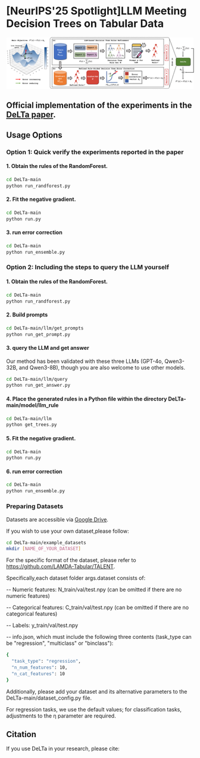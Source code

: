 # [NeurIPS'25 Spotlight]LLM Meeting Decision Trees on Tabular Data

<div style="text-align: center; margin: 20px 0;">
  <img src="picture/framework1-1.png" alt="The DeLTa framework" style="max-width: 100%; height: auto;">
</div>

## Official implementation of the experiments in the [DeLTa paper]().

## Usage Options

### Option 1: Quick verify the experiments reported in the paper


#### 1. Obtain the rules of the RandomForest.
 
```bash
cd DeLTa-main
python run_randforest.py
```
#### 2. Fit the negative gradient.
    
```bash
cd DeLTa-main
python run.py
```
#### 3. run  error correction
    
```bash
cd DeLTa-main
python run_ensemble.py
```

### Option 2: Including the steps to query the LLM yourself

#### 1. Obtain the rules of the RandomForest.
 
```bash
cd DeLTa-main
python run_randforest.py
```

#### 2. Build prompts

```bash
cd DeLTa-main/llm/get_prompts
python run_get_prompt.py
```


#### 3. query the LLM and get answer 
Our method has been validated with these three LLMs (GPT-4o, Qwen3-32B, and Qwen3-8B), though you are also welcome to use other models.
```bash
cd DeLTa-main/llm/query
python run_get_answer.py
```

#### 4. Place the generated rules in a Python file within the directory DeLTa-main/model/llm_rule

```bash
cd DeLTa-main/llm
python get_trees.py
```

#### 5. Fit the negative gradient.
    
```bash
cd DeLTa-main
python run.py
```
#### 6. run  error correction
    
```bash
cd DeLTa-main
python run_ensemble.py
```

### Preparing Datasets

Datasets are accessible via [Google Drive](https://drive.google.com/open?id=1JIsivUoM4qeM3MY9jNpXjJJH4VplndCy&usp=drive_fs).

If you wish to use your own dataset,please follow:
```bash
cd DeLTa-main/example_datasets
mkdir [NAME_OF_YOUR_DATASET]
```
For the specific format of the dataset, please refer to https://github.com/LAMDA-Tabular/TALENT.

Specifically,each dataset folder args.dataset consists of:

-- Numeric features: N_train/val/test.npy (can be omitted if there are no numeric features)

-- Categorical features: C_train/val/test.npy (can be omitted if there are no categorical features)

-- Labels: y_train/val/test.npy

-- info.json, which must include the following three contents (task_type can be "regression", "multiclass" or "binclass"):
```bash
{
  "task_type": "regression", 
  "n_num_features": 10,
  "n_cat_features": 10
}
```
Additionally, please add your dataset and its alternative parameters to the DeLTa-main/dataset_config.py file.

For regression tasks, we use the default values; for classification tasks, adjustments to the η parameter are required.

## Citation

If you use DeLTa in your research, please cite:

```bibtex

```
